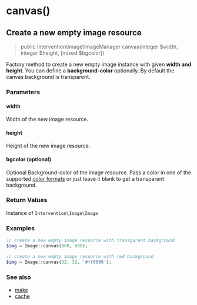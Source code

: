 # canvas()
## Create a new empty image resource

> public Intervention\Image\ImageManager canvas(integer $width, integer $height, [mixed $bgcolor])

Factory method to create a new empty image instance with given **width and height**. You can define a **background-color** optionally. By default the canvas background is transparent.

### Parameters

#### width
Width of the new image resource.

#### height
Height of the new image resource.

#### bgcolor (optional)
Optional Background-color of the image resource. Pass a color in one of the supported [color formats](/getting_started/formats) or just leave it blank to get a transparent background.


### Return Values
Instance of `Intervention\Image\Image`

### Examples

```php
// create a new empty image resource with transparent background
$img = Image::canvas(800, 600);

// create a new empty image resource with red background
$img = Image::canvas(32, 32, '#ff0000');
```


### See also

- [make](/v2/api/make)
- [cache](/v2/api/cache)